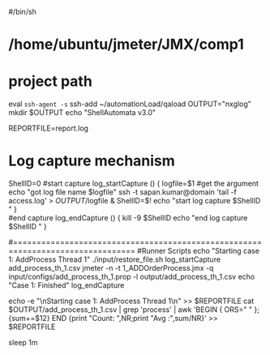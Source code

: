 #/bin/sh
# /home/ubuntu/jmeter/JMX/comp1
# project path

eval `ssh-agent -s`
ssh-add ~/automationLoad/qaload
OUTPUT="nxglog"
mkdir $OUTPUT
echo "ShellAutomata v3.0"

REPORTFILE=report.log

# Log capture mechanism
ShellID=0
#start capture
log_startCapture () {
logfile=$1 #get the argument
echo "got log file name $logfile"
ssh -t sapan.kumar@domain 'tail -f access.log' > $OUTPUT/$logfile &
ShellID=$!
echo "start log capture $ShellID "
}   
#end capture
log_endCapture () {
kill -9 $ShellID
echo "end log capture $ShellID "
}


#================================================================================
#Runner Scripts
echo "Starting case 1: AddProcess Thread 1"
./input/restore_file.sh
log_startCapture add_process_th_1.csv
jmeter -n -t 1_ADDOrderProcess.jmx -q input/configs/add_process_th_1.prop -l output/add_process_th_1.csv 
echo "Case 1: Finished"
log_endCapture

echo -e "\nStarting case 1: AddProcess Thread 1\n" >> $REPORTFILE
cat $OUTPUT/add_process_th_1.csv  | grep 'process' | awk 'BEGIN { ORS=" " }; {sum+=$12} END {print "Count: ",NR;print "Avg :",sum/NR}' >> $REPORTFILE

sleep 1m
